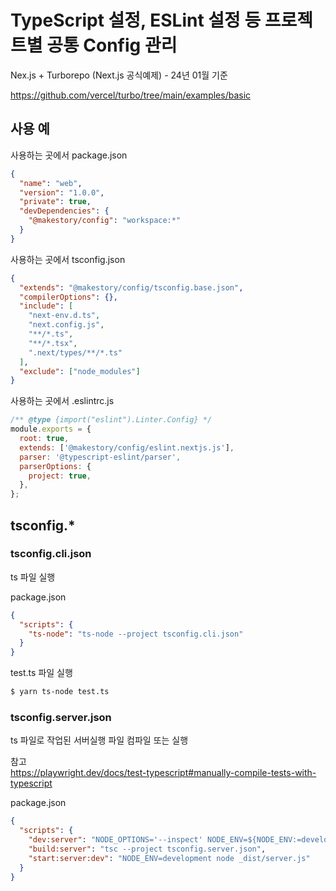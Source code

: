 # TypeScript 설정, ESLint 설정 등 프로젝트별 공통 Config 관리

Nex.js + Turborepo (Next.js 공식예제) - 24년 01월 기준

https://github.com/vercel/turbo/tree/main/examples/basic

## 사용 예

사용하는 곳에서 package.json

```json
{
  "name": "web",
  "version": "1.0.0",
  "private": true,
  "devDependencies": {
    "@makestory/config": "workspace:*"
  }
}
```

사용하는 곳에서 tsconfig.json

```json
{
  "extends": "@makestory/config/tsconfig.base.json",
  "compilerOptions": {},
  "include": [
    "next-env.d.ts",
    "next.config.js",
    "**/*.ts",
    "**/*.tsx",
    ".next/types/**/*.ts"
  ],
  "exclude": ["node_modules"]
}
```

사용하는 곳에서 .eslintrc.js

```javascript
/** @type {import("eslint").Linter.Config} */
module.exports = {
  root: true,
  extends: ['@makestory/config/eslint.nextjs.js'],
  parser: '@typescript-eslint/parser',
  parserOptions: {
    project: true,
  },
};
```

## tsconfig.\*

### tsconfig.cli.json

ts 파일 실행

package.json

```json
{
  "scripts": {
    "ts-node": "ts-node --project tsconfig.cli.json"
  }
}
```

test.ts 파일 실행

```bash
$ yarn ts-node test.ts
```

### tsconfig.server.json

ts 파일로 작업된 서버실행 파일 컴파일 또는 실행

참고  
https://playwright.dev/docs/test-typescript#manually-compile-tests-with-typescript

package.json

```json
{
  "scripts": {
    "dev:server": "NODE_OPTIONS='--inspect' NODE_ENV=${NODE_ENV:=development} PORT=9040 PORT_SSL=443 ts-node --project tsconfig.server.json server.ts",
    "build:server": "tsc --project tsconfig.server.json",
    "start:server:dev": "NODE_ENV=development node _dist/server.js"
  }
}
```
